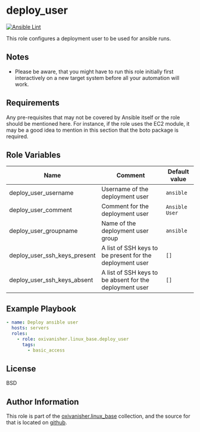 deploy_user
===========
[![Ansible Lint](https://github.com/oxivanisher/role-deploy_user/actions/workflows/ansible-lint.yml/badge.svg)](https://github.com/oxivanisher/role-deploy_user/actions/workflows/ansible-lint.yml)

This role configures a deployment user to be used for ansible runs.

Notes
-----

* Please be aware, that you might have to run this role initially first interactively on a new target system before all your automation will work.

Requirements
------------

Any pre-requisites that may not be covered by Ansible itself or the role should be mentioned here. For instance, if the role uses the EC2 module, it may be a good idea to mention in this section that the boto package is required.

Role Variables
--------------

| Name                         | Comment                                                  | Default value  |
|------------------------------|----------------------------------------------------------|----------------|
| deploy_user_username         | Username of the deployment user                          | `ansible`      |
| deploy_user_comment          | Comment for the deployment user                          | `Ansible User` |
| deploy_user_groupname        | Name of the deployment user group                        | `ansible`      |
| deploy_user_ssh_keys_present | A list of SSH keys to be present for the deployment user | `[]`           |
| deploy_user_ssh_keys_absent  | A list of SSH keys to be absent for the deployment user  | `[]`           |

Example Playbook
----------------

```yaml
- name: Deploy ansible user
  hosts: servers
  roles:
    - role: oxivanisher.linux_base.deploy_user
      tags:
        - basic_access
```

License
-------

BSD

Author Information
------------------

This role is part of the [oxivanisher.linux_base](https://galaxy.ansible.com/ui/repo/published/oxivanisher/linux_base/) collection, and the source for that is located on [github](https://github.com/oxivanisher/collection-linux_base).
